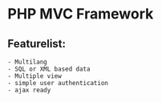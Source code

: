 PHP MVC Framework
=================

Featurelist:
------------
	- Multilang
	- SQL or XML based data
	- Multiple view
	- simple user authentication
	- ajax ready